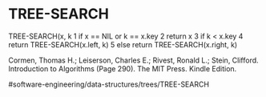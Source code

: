 # TREE-SEARCH

TREE-SEARCH(x, k
1 if x == NIL or k == x.key 
2     return x 
3 if k < x.key 
4     return TREE-SEARCH(x.left, k)
5 else return TREE-SEARCH(x.right, k)

Cormen, Thomas H.; Leiserson, Charles E.; Rivest, Ronald L.; Stein, Clifford. Introduction to Algorithms (Page 290). The MIT Press. Kindle Edition. 


#software-engineering/data-structures/trees/TREE-SEARCH
